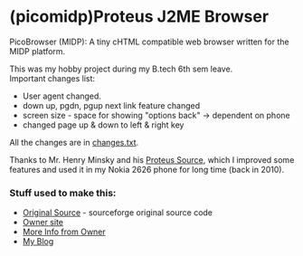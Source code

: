 # (picomidp)Proteus J2ME Browser

PicoBrowser (MIDP): A tiny cHTML compatible web browser written for the MIDP platform.

This was my hobby project during my B.tech 6th sem leave. \
Important changes list:

 * User agent changed. 
 * down up, pgdn, pgup next link feature changed
 * screen size - space for showing "options back" -> dependent on phone 
 * changed page up & down to left & right key


All the changes are in  [changes.txt](changes.txt).

Thanks to Mr. Henry Minsky and his [Proteus Source](http://sourceforge.net/projects/protheus/), which I improved some features and used it in my Nokia 2626 phone for long time (back in 2010).


### Stuff used to make this:

 * [Original Source](http://sourceforge.net/projects/protheus/) - sourceforge original source code
 * [Owner site](http://www.beartronics.com/bearlib.sourceforge.net/index.html)
 * [More Info from Owner](http://www.beartronics.com/bearlib.sourceforge.net/www/pico.html) 
 * [My Blog](techbir.wordpress.com)

